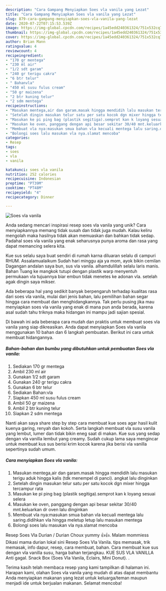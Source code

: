 ```yaml
---
description: "Cara Gampang Menyiapkan Soes vla vanila yang Lezat"
title: "Cara Gampang Menyiapkan Soes vla vanila yang Lezat"
slug: 879-cara-gampang-menyiapkan-soes-vla-vanila-yang-lezat
date: 2020-07-22T07:15:53.539Z
image: https://img-global.cpcdn.com/recipes/1a45edd240361324/751x532cq70/soes-vla-vanila-foto-resep-utama.jpg
thumbnail: https://img-global.cpcdn.com/recipes/1a45edd240361324/751x532cq70/soes-vla-vanila-foto-resep-utama.jpg
cover: https://img-global.cpcdn.com/recipes/1a45edd240361324/751x532cq70/soes-vla-vanila-foto-resep-utama.jpg
author: Brian Mann
ratingvalue: 4
reviewcount: 4
recipeingredient:
- "170 gr mentega"
- "230 ml air"
- "1/2 sdt garam"
- "240 gr terigu cakra"
- "6 btr telur"
- " Bahanvla"
- "450 ml susu fulus cream"
- "50 gr maizena"
- "2 btr kuning telur"
- "2 sdm mentega"
recipeinstructions:
- "Masukan mentega,air dan garam.masak hingga mendidih lalu masukan terigu aduk hingga kalis (tdk menempel di panci). angkat lalu dinginkan"
- "Setelah dingin masukan telur satu per satu kocok dgn mixer hingga tercampur rata"
- "Masukan ke pi ping bag (plastik segitiga).semprot kan k loyang sesuai selera"
- "Masukan ke oven, panggang dengan api besar sekitar 30/40 mnt.keluarkan dr oven lalu dinginkan"
- "Membuat vla nya:masukan smua bahan vla kecuali mentega lalu saring.didihkan vla hingga meletup letup lalu masukan mentega"
- "Bolongi soes lalu masukan vla nya.slamat mencoba"
categories:
- Resep
tags:
- soes
- vla
- vanila

katakunci: soes vla vanila 
nutrition: 252 calories
recipecuisine: Indonesian
preptime: "PT39M"
cooktime: "PT48M"
recipeyield: "4"
recipecategory: Dinner

---
```



![Soes vla vanila](https://img-global.cpcdn.com/recipes/1a45edd240361324/751x532cq70/soes-vla-vanila-foto-resep-utama.jpg)

Anda sedang mencari inspirasi resep soes vla vanila yang unik? Cara menyiapkannya memang tidak susah dan tidak juga mudah. Kalau keliru mengolah maka hasilnya tidak akan memuaskan dan bahkan tidak sedap. Padahal soes vla vanila yang enak seharusnya punya aroma dan rasa yang dapat memancing selera kita.

Kue sus selalu saya buat sendiri di rumah karna diluaran selalu di campuri RHUM. Assalamualaikum Sudah hari minggu aja ya mom, ayok bikin cemilan Dagangan andalan saya bun, sus vla vanila. alhamdulillah selalu laris manis. Bahan Tuang ke mangkok tutupi dengan plastik warp menyentuh permukaan vla tujuannya biar embun tidak menetes ke adonan vla. setelah agak dingin saya mikser.

Ada beberapa hal yang sedikit banyak berpengaruh terhadap kualitas rasa dari soes vla vanila, mulai dari jenis bahan, lalu pemilihan bahan segar hingga cara membuat dan menghidangkannya. Tak perlu pusing jika mau menyiapkan soes vla vanila yang enak di mana pun anda berada, karena asal sudah tahu triknya maka hidangan ini mampu jadi sajian spesial.


Di bawah ini ada beberapa cara mudah dan praktis untuk membuat soes vla vanila yang siap dikreasikan. Anda dapat menyiapkan Soes vla vanila menggunakan 10 bahan dan 6 langkah pembuatan. Berikut ini cara untuk membuat hidangannya.

<!--inarticleads1-->

##### Bahan-bahan dan bumbu yang dibutuhkan untuk pembuatan Soes vla vanila:

1. Sediakan 170 gr mentega
1. Ambil 230 ml air
1. Gunakan 1/2 sdt garam
1. Gunakan 240 gr terigu cakra
1. Gunakan 6 btr telur
1. Sediakan  Bahan:vla
1. Siapkan 450 ml susu fulus cream
1. Ambil 50 gr maizena
1. Ambil 2 btr kuning telur
1. Siapkan 2 sdm mentega


Nanti akan saya share step by step cara membuat kue soes agar hasil kulit kuenya garing, renyah dan kokoh. Serta langkah membuat vla susu vanila yang lembut, lumer dan tidak bikin eneg saat di makan. Kue sus yang sedap dengan vla vanilla lembut yang creamy. Sudah cukup lama saya mengincar untuk membuat kus sus berisi krim kocok karena jika berisi vla vanilla sepertinya sudah umum. 

<!--inarticleads2-->

##### Cara menyiapkan Soes vla vanila:

1. Masukan mentega,air dan garam.masak hingga mendidih lalu masukan terigu aduk hingga kalis (tdk menempel di panci). angkat lalu dinginkan
1. Setelah dingin masukan telur satu per satu kocok dgn mixer hingga tercampur rata
1. Masukan ke pi ping bag (plastik segitiga).semprot kan k loyang sesuai selera
1. Masukan ke oven, panggang dengan api besar sekitar 30/40 mnt.keluarkan dr oven lalu dinginkan
1. Membuat vla nya:masukan smua bahan vla kecuali mentega lalu saring.didihkan vla hingga meletup letup lalu masukan mentega
1. Bolongi soes lalu masukan vla nya.slamat mencoba


Resep Soes Vla Durian / Durian Choux yummy 👍👍. Malam mommiess Dikasi mama durian lokal sini Resep Soes Vla Vanila. tips memasak, trik memasak, info dapur, resep, cara membuat, bahan. Cara membuat kue sus dengan vla vanilla susu, harga bahan terjangkau. KUE SUS VLA VANILLA Anti gagal. Snack Box (Soes Vla Vanila, Eclairs, Mini Donut). . 

Terima kasih telah membaca resep yang kami tampilkan di halaman ini. Harapan kami, olahan Soes vla vanila yang mudah di atas dapat membantu Anda menyiapkan makanan yang lezat untuk keluarga/teman maupun menjadi ide untuk berjualan makanan. Selamat mencoba!
